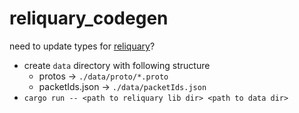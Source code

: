# reliquary_codegen

need to update types for [reliquary](https://github.com/IceDynamix/reliquary)?
- create `data` directory with following structure
  - protos -> `./data/proto/*.proto`
  - packetIds.json -> `./data/packetIds.json`
- `cargo run -- <path to reliquary lib dir> <path to data dir>`